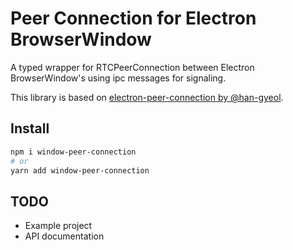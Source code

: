# Peer Connection for Electron BrowserWindow

A typed wrapper for RTCPeerConnection between Electron BrowserWindow's using ipc messages for signaling.

This library is based on [electron-peer-connection by @han-gyeol](https://github.com/han-gyeol/electron-peer-connection).

## Install

```bash
npm i window-peer-connection
# or
yarn add window-peer-connection
```

## TODO
- Example project
- API documentation

